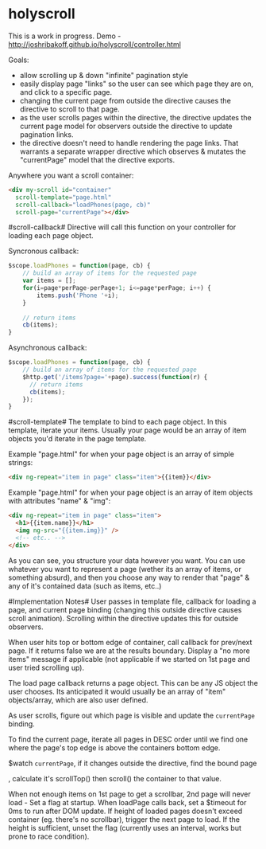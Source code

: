holyscroll
==========

This is a work in progress. Demo - http://joshribakoff.github.io/holyscroll/controller.html

Goals:
- allow scrolling up & down "infinite" pagination style
- easily display page "links" so the user can see which page they are on, and click to a specific page.
- changing the current page from outside the directive causes the directive to scroll to that page.
- as the user scrolls pages within the directive, the directive updates the current page model for observers outside the directive to update pagination links.
- the directive doesn't need to handle rendering the page links. That warrants a separate wrapper directive which observes & mutates the "currentPage" model that the directive exports.

Anywhere you want a scroll container:
```html
<div my-scroll id="container"
  scroll-template="page.html" 
  scroll-callback="loadPhones(page, cb)"
  scroll-page="currentPage"></div>
```

#scroll-callback#
Directive will call this function on your controller for loading each page object.

Syncronous callback:
```js
$scope.loadPhones = function(page, cb) {
    // build an array of items for the requested page
    var items = [];
    for(i=page*perPage-perPage+1; i<=page*perPage; i++) {
        items.push('Phone '+i);
    }
    
    // return items
    cb(items);
}
```

Asynchronous callback:
```js
$scope.loadPhones = function(page, cb) {
    // build an array of items for the requested page
    $http.get('/items?page='+page).success(function(r) {
      // return items
      cb(items);
    });
}
```

#scroll-template#
The template to bind to each page object. In this template, iterate your items. Usually your page would be an array of item objects you'd iterate in the page template.

Example "page.html" for when your page object is an array of simple strings:
```html
<div ng-repeat="item in page" class="item">{{item}}</div>
```

Example "page.html" for when your page object is an array of item objects with attributes "name" & "img":
```html
<div ng-repeat="item in page" class="item">
  <h1>{{item.name}}</h1>
  <img ng-src="{{item.img}}" />
  <!-- etc.. -->
</div>
```

As you can see, you structure your data however you want. You can use whatever you want to represent a page (wether its an array of items, or something absurd), and then you choose any way to render that "page" & any of it's contained data (such as items, etc..)

#Implementation Notes#
User passes in template file, callback for loading a page, and current page binding (changing this outside directive causes scroll animation). Scrolling within the directive updates this for outside observers.

When user hits top or bottom edge of container, call callback for prev/next page. If it returns false we are at the results boundary. Display a "no more items" message if applicable (not applicable if we started on 1st page and user tried scrolling up).

The load page callback returns a page object. This can be any JS object the user chooses. Its anticipated it would usually be an array of "item" objects/array, which are also user defined.

As user scrolls, figure out which page is visible and update the `currentPage` binding.

To find the current page, iterate all pages in DESC order until we find one where the page's top edge is above the containers bottom edge.

$watch `currentPage`, if it changes outside the directive, find the bound page <div>, calculate it's scrollTop() then scroll() the container to that value.

When not enough items on 1st page to get a scrollbar, 2nd page will never load - Set a flag at startup. When loadPage calls back, set a $timeout for 0ms to run after DOM update. If height of loaded pages doesn't exceed container (eg. there's no scrollbar), trigger the next page to load. If the height is sufficient, unset the flag (currently uses an interval, works but prone to race condition).



